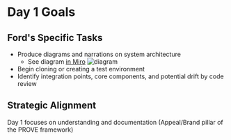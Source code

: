 # Day 1 Goals

## Ford's Specific Tasks
- Produce diagrams and narrations on system architecture
  * See diagram [in Miro](https://miro.com/app/board/uXjVJUai5AM=/?share_link_id=173437609)
![diagram](troublemaker-stack.jpg)
- Begin cloning or creating a test environment
- Identify integration points, core components, and potential drift by code review

## Strategic Alignment
Day 1 focuses on understanding and documentation (Appeal/Brand pillar of the PROVE framework)
